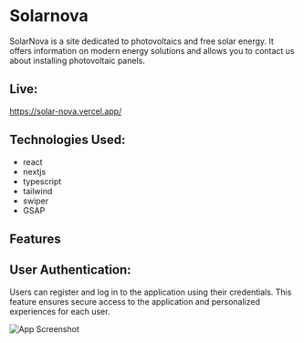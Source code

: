 
# Solarnova

SolarNova is a site dedicated to photovoltaics and free solar energy. It offers information on modern energy solutions and allows you to contact us about installing photovoltaic panels.


## Live:

 https://solar-nova.vercel.app/


## Technologies Used:

- react
- nextjs
- typescript
- tailwind
- swiper
- GSAP

## Features






## User Authentication:

 Users can register and log in to the application using their credentials. This feature ensures secure access to the application and personalized experiences for each user.
 
 ![App Screenshot](https://i.imgur.com/4ZQYixs.png)






